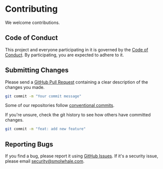 # Contributing

We welcome contributions.

## Code of Conduct

This project and everyone participating in it is governed by the [Code of Conduct](./CODE_OF_CONDUCT.md). By
participating, you are expected to adhere to it.

## Submitting Changes

Please send a
[GitHub Pull Request](https://docs.github.com/en/pull-requests/collaborating-with-pull-requests/proposing-changes-to-your-work-with-pull-requests/about-pull-requests)
containing a clear description of the changes you made.

```bash
git commit -m "Your commit message"
```

Some of our repositories follow [conventional commits](https://www.conventionalcommits.org).

If you're unsure, check the git history to see how others have committed changes.

```bash
git commit -m "feat: add new feature"
```

## Reporting Bugs

If you find a bug, please report it using
[GitHub Issues](https://docs.github.com/en/issues/tracking-your-work-with-issues/about-issues).
If it's a security issue, please email [security@smolwhale.com](mailto:security@smolwhale.com).
